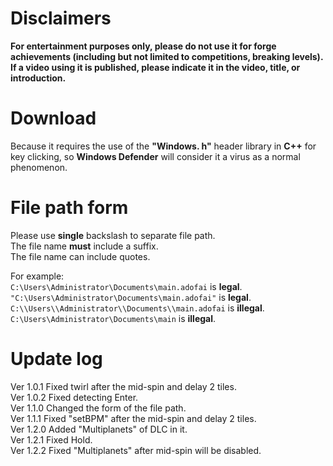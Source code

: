 # Disclaimers
**For entertainment purposes only, please do not use it for forge achievements (including but not limited to competitions, breaking levels). If a video using it is published, please indicate it in the video, title, or introduction.**
# Download
Because it requires the use of the **"Windows. h"** header library in **C++** for key clicking, so **Windows Defender** will consider it a virus as a normal phenomenon.
# File path form
Please use **single** backslash to separate file path.  
The file name **must** include a suffix.  
The file name can include quotes.

For example:  
  `C:\Users\Administrator\Documents\main.adofai` is **legal**.  
  `"C:\Users\Administrator\Documents\main.adofai"` is **legal**.  
  `C:\\Users\\Administrator\\Documents\\main.adofai` is **illegal**.  
  `C:\Users\Administrator\Documents\main` is **illegal**.
# Update log
Ver 1.0.1 Fixed twirl after the mid-spin and delay 2 tiles.  
Ver 1.0.2 Fixed detecting Enter.  
Ver 1.1.0 Changed the form of the file path.  
Ver 1.1.1 Fixed "setBPM" after the mid-spin and delay 2 tiles.  
Ver 1.2.0 Added "Multiplanets" of DLC in it.  
Ver 1.2.1 Fixed Hold.  
Ver 1.2.2 Fixed "Multiplanets" after mid-spin will be disabled.  
